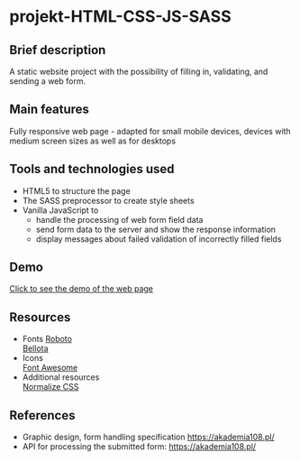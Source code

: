 # projekt-HTML-CSS-JS-SASS

## Brief description 
A static website project with the possibility of filling in, validating, and sending a web form.

## Main features
Fully responsive web page - adapted for small mobile devices, devices with medium screen sizes as well as for desktops

## Tools and technologies used
- HTML5 to structure the page
- The SASS preprocessor to create style sheets 
- Vanilla JavaScript to
    + handle the processing of web form field data
    + send form data to the server and show the response information
    + display messages about failed validation of incorrectly filled fields

## Demo 
[Click to see the demo of the web page](https://den0702.github.io/projekt-HTML-CSS-JS-SASS/)

## Resources
- Fonts 
    [Roboto](https://fonts.google.com/specimen/Roboto)  
    [Bellota](https://fonts.google.com/specimen/Bellota)  
- Icons  
    [Font Awesome](https://use.fontawesome.com/releases/v5.0.7/css/all.css)  
- Additional resources  
    [Normalize CSS](https://github.com/kristerkari/normalize.scss/blob/master/_normalize.scss)
    
## References
- Graphic design, form handling specification
    https://akademia108.pl/
- API for processing the submitted form:
    https://akademia108.pl/
    

    
